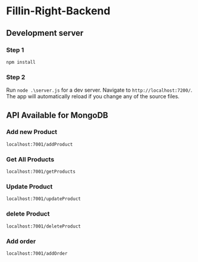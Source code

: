 # Fillin-Right-Backend

## Development server

### Step 1
`npm install`

### Step 2
Run `node .\server.js` for a dev server. Navigate to `http://localhost:7200/`. The app will automatically reload if you change any of the source files.

## API Available for MongoDB

### Add new Product
`localhost:7001/addProduct`

### Get All Products
`localhost:7001/getProducts`

### Update Product
`localhost:7001/updateProduct`

### delete Product
`localhost:7001/deleteProduct`

### Add order
`localhost:7001/addOrder`

